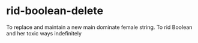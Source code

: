 # rid-boolean-delete
To replace and maintain a new main dominate female string. To rid Boolean and her toxic ways indefinitely 
